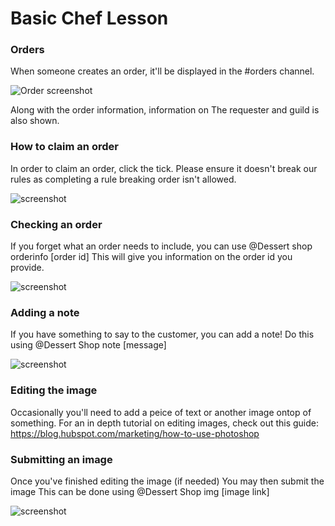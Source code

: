 # Basic Chef Lesson

### Orders
When someone creates an order, it'll be displayed in the #orders channel.

![Order screenshot](https://kuuv.io/i/1aec326.PNG)

Along with the order information, information on The requester and guild is also shown.

### How to claim an order
In order to claim an order, click the tick.
Please ensure it doesn't break our rules as completing a rule breaking order isn't allowed.

![screenshot](https://kuuv.io/i/ecaf32f.PNG)

### Checking an order
If you forget what an order needs to include, you can use @Dessert shop orderinfo [order id]
This will give you information on the order id you provide.

![screenshot](https://kuuv.io/i/024de36.PNG)

### Adding a note
If you have something to say to the customer, you can add a note!
Do this using @Dessert Shop note [message]

![screenshot](https://kuuv.io/i/8b20915.PNG)

### Editing the image
Occasionally you'll need to add a peice of text or another image ontop of something.
For an in depth tutorial on editing images, check out this guide: https://blog.hubspot.com/marketing/how-to-use-photoshop

### Submitting an image
Once you've finished editing the image (if needed) You may then submit the image
This can be done using @Dessert Shop img [image link]

![screenshot](https://kuuv.io/i/8ce42b1.PNG)
